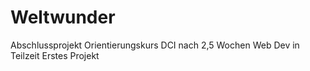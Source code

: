 # Weltwunder
Abschlussprojekt Orientierungskurs DCI nach 2,5 Wochen Web Dev in Teilzeit
Erstes Projekt
